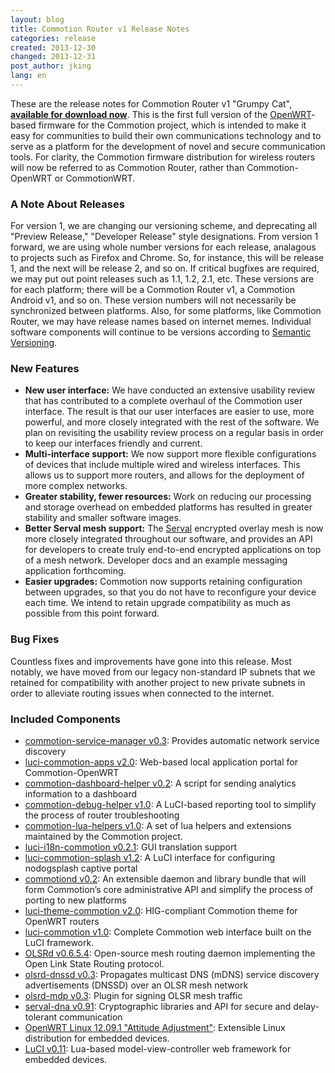 ```yaml
---
layout: blog
title: Commotion Router v1 Release Notes
categories: release
created: 2013-12-30
changed: 2013-12-31
post_author: jking
lang: en
---
```

  <p>These are the release notes for Commotion Router v1 "Grumpy Cat", <strong><a href="/download/routers">available for download now</a></strong>. This is the first full version of the <a href="http://openwrt.org">OpenWRT</a>-based firmware for the Commotion project, which is intended to make it easy for communities to build their own communications technology and to serve as a platform for the development of novel and secure communication tools. For clarity, the Commotion firmware distribution for wireless routers will now be referred to as Commotion Router, rather than Commotion-OpenWRT or CommotionWRT.</p>


<h3>A Note About Releases</h3>

<p>For version 1, we are changing our versioning scheme, and deprecating all "Preview Release," "Developer Release" style designations. From version 1 forward, we are using whole number versions for each release, analagous to projects such as Firefox and Chrome. So, for instance, this will be release 1, and the next will be release 2, and so on. If critical bugfixes are required, we may put out point releases such as 1.1, 1.2, 2.1, etc. These versions are for each platform; there will be a Commotion Router v1, a Commotion Android v1, and so on. These version numbers will not necessarily be synchronized between platforms. Also, for some platforms, like Commotion Router, we may have release names based on internet memes. Individual software components will continue to be versions according to <a href="http://semver.org">Semantic Versioning</a>.</p>


<h3>New Features</h3>

<ul>
	<li><strong>New user interface:</strong> We have conducted an extensive usability review that has contributed to a complete overhaul of the Commotion user interface. The result is that our user interfaces are easier to use, more powerful, and more closely integrated with the rest of the software. We plan on revisiting the usability review process on a regular basis in order to keep our interfaces friendly and current.</li>
	<li><strong>Multi-interface support:</strong> We now support more flexible configurations of devices that include multiple wired and wireless interfaces. This allows us to support more routers, and allows for the deployment of more complex networks.</li>
	<li><strong>Greater stability, fewer resources:</strong> Work on reducing our processing and storage overhead on embedded platforms has resulted in greater stability and smaller software images.</li>
	<li><strong>Better Serval mesh support:</strong> The <a href="http://servalproject.org">Serval</a> encrypted overlay mesh is now more closely integrated throughout our software, and provides an API for developers to create truly end-to-end encrypted applications on top of a mesh network. Developer docs and an example messaging application forthcoming.</li>
	<li><strong>Easier upgrades:</strong> Commotion now supports retaining configuration between upgrades, so that you do not have to reconfigure your device each time. We intend to retain upgrade compatibility as much as possible from this point forward.</li>
</ul>

<h3>Bug Fixes</h3>

<p>Countless fixes and improvements have gone into this release. Most notably, we have moved from our legacy non-standard IP subnets that we retained for compatibility with another project to new private subnets in order to alleviate routing issues when connected to the internet.</p>


<h3>Included Components</h3>

<ul>
	<li><a href="https://github.com/opentechinstitute/commotion-service-manager">commotion-service-manager v0.3</a>: Provides automatic network service discovery</li>
	<li><a href="https://github.com/opentechinstitute/luci-commotion-apps/">luci-commotion-apps v2.0</a>: Web-based local application portal for Commotion-OpenWRT</li>
	<li><a href="https://github.com/opentechinstitute/commotion-dashboard-helper/">commotion-dashboard-helper v0.2</a>: A script for sending analytics information to a dashboard</li>
	<li><a href="https://github.com/opentechinstitute/commotion-debug-helper">commotion-debug-helper v1.0</a>: A LuCI-based reporting tool to simplify the process of router troubleshooting</li>
	<li><a href="https://github.com/opentechinstitute/commotion-lua-helpers">commotion-lua-helpers v1.0</a>: A set of lua helpers and extensions maintained by the Commotion project.</li>
	<li><a href="https://github.com/opentechinstitute/luci-i18n-commotion">luci-i18n-commotion v0.2.1</a>: GUI translation support</li>
	<li><a href="https://github.com/opentechinstitute/luci-commotion-splash">luci-commotion-splash v1.2</a>: A LuCI interface for configuring nodogsplash captive portal</li>
	<li><a href="https://github.com/opentechinstitute/commotiond">commotiond v0.2</a>: An extensible daemon and library bundle that will form Commotion’s core administrative API and simplify the process of porting to new platforms</li>
	<li><a href="https://github.com/opentechinstitute/luci-theme-commotion">luci-theme-commotion v2.0</a>: HIG-compliant Commotion theme for OpenWRT routers</li>
	<li><a href="https://github.com/opentechinstitute/luci-commotion">luci-commotion v1.0</a>: Complete Commotion web interface built on the LuCI framework.</li>
	<li><a href="https://olsr.org">OLSRd v0.6.5.4</a>: Open-source mesh routing daemon implementing the Open Link State Routing protocol.</li>
	<li><a href="https://github.com/opentechinstitute/olsrd/tree/release-0.6.5.4/lib/dnssd">olsrd-dnssd v0.3</a>: Propagates multicast DNS (mDNS) service discovery advertisements (DNSSD) over an OLSR mesh network</li>
	<li><a href="https://github.com/opentechinstitute/olsrd/tree/release-0.6.5.4/lib/mdp">olsrd-mdp v0.3</a>: Plugin for signing OLSR mesh traffic</li>
	<li><a href="https://github.com/opentechinstitute/serval-dna">serval-dna v0.91</a>: Cryptographic libraries and API for secure and delay-tolerant communication</li>
	<li><a href="http://openwrt.org">OpenWRT Linux 12.09.1 "Attitude Adjustment"</a>: Extensible Linux distribution for embedded devices.</li>
	<li><a href="http://luci.subsignal.org">LuCI v0.11</a>: Lua-based model-view-controller web framework for embedded devices.</li>
</ul>
 
